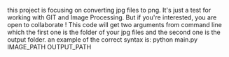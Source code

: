 this project is focusing on converting jpg files to png. It's just a test for working with GIT and Image Processing. But if you're interested, you are open to collaborate !
This code will get two arguments from command line which the first one is the folder of your jpg files and the second one is the output folder.
an example of the correct syntax is:
python main.py IMAGE_PATH OUTPUT_PATH
